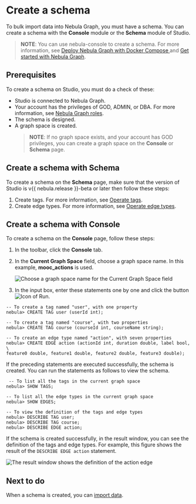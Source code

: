 # Create a schema

To bulk import data into Nebula Graph, you must have a schema. You can create a schema with the **Console** module or the **Schema** module of Studio.

> **NOTE**: You can use nebula-console to create a schema. For more information, see [Deploy Nebula Graph with Docker Compose
](https://github.com/vesoft-inc/nebula-docker-compose/blob/master/README.md "Click to go to GitHub website") and [Get started with Nebula Graph](https://docs.nebula-graph.io/manual-EN/1.overview/2.quick-start/1.get-started/ "Click to go to Nebula Graph website").

## Prerequisites

To create a schema on Studio, you must do a check of these:

- Studio is connected to Nebula Graph.
- Your account has the privileges of GOD, ADMIN, or DBA. For more information, see [Nebula Graph roles](https://docs.nebula-graph.io/manual-EN/3.build-develop-and-administration/4.account-management-statements/built-in-roles/ "Click to go to Nebula Graph website").
- The schema is designed.
- A graph space is created.
  > **NOTE**: If no graph space exists, and your account has GOD privileges, you can create a graph space on the **Console** or **Schema** page.

## Create a schema with Schema

To create a schema on the **Schema** page, make sure that the version of Studio is v{{ nebula.release }}-beta or later then follow these steps:

1. Create tags. For more information, see [Operate tags](../manage-schema/st-ug-crud-tag.md).
2. Create edge types. For more information, see [Operate edge types](../manage-schema/st-ug-crud-edge-type.md).

## Create a schema with Console

To create a schema on the **Console** page, follow these steps:

1. In the toolbar, click the **Console** tab.
2. In the **Current Graph Space** field, choose a graph space name. In this example, **mooc_actions** is used.

   ![Choose a graph space name for the Current Graph Space field](https://docs-cdn.nebula-graph.com.cn/nebula-studio-docs/st-ug-031.png "Choose a graph space")

3. In the input box, enter these statements one by one and click the button ![Icon of Run](https://docs-cdn.nebula-graph.com.cn/nebula-studio-docs/st-ug-008.png "Run").

```nGQL
-- To create a tag named "user", with one property
nebula> CREATE TAG user (userId int);

-- To create a tag named "course", with two properties
nebula> CREATE TAG course (courseId int, courseName string);

-- To create an edge type named "action", with seven properties
nebula> CREATE EDGE action (actionId int, duration double, label bool, \
feature0 double, feature1 double, feature2 double, feature3 double);
```

If the preceding statements are executed successfully, the schema is created. You can run the statements as follows to view the schema.

```nGQL
 -- To list all the tags in the current graph space
nebula> SHOW TAGS;

-- To list all the edge types in the current graph space
nebula> SHOW EDGES;

-- To view the definition of the tags and edge types
nebula> DESCRIBE TAG user;
nebula> DESCRIBE TAG course;
nebula> DESCRIBE EDGE action;
```

If the schema is created successfully, in the result window, you can see the definition of the tags and edge types. For example, this figure shows the result of the `DESCRIBE EDGE action` statement.

![The result window shows the definition of the action edge](https://docs-cdn.nebula-graph.com.cn/nebula-studio-docs/st-ug-048.png "Result of the DESCRIBE EDGE action statement")

## Next to do

When a schema is created, you can [import data](st-ug-import-data.md).
